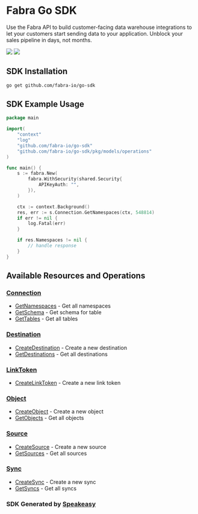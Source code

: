 # Fabra Go SDK

<div align="left">
   <p>Use the Fabra API to build customer-facing data warehouse integrations to let your customers start sending data to your application. Unblock your sales pipeline in days, not months.</p>
   <a href="https://github.com/fabra-io/go-sdk/actions"><img src="https://img.shields.io/github/actions/workflow/status/fabra-io/go-sdk/speakeasy_sdk_generation.yml?style=for-the-badge" /></a>
   <a href="https://www.fabra.io/#Email-Hero"><img src="https://img.shields.io/static/v1?label=Docs&message=Sign Up&color=2ca47c&style=for-the-badge" /></a>
</div>

<!-- Start SDK Installation -->
## SDK Installation

```bash
go get github.com/fabra-io/go-sdk
```
<!-- End SDK Installation -->

## SDK Example Usage
<!-- Start SDK Example Usage -->
```go
package main

import(
	"context"
	"log"
	"github.com/fabra-io/go-sdk"
	"github.com/fabra-io/go-sdk/pkg/models/operations"
)

func main() {
    s := fabra.New(
        fabra.WithSecurity(shared.Security{
            APIKeyAuth: "",
        }),
    )

    ctx := context.Background()
    res, err := s.Connection.GetNamespaces(ctx, 548814)
    if err != nil {
        log.Fatal(err)
    }

    if res.Namespaces != nil {
        // handle response
    }
}
```
<!-- End SDK Example Usage -->

<!-- Start SDK Available Operations -->
## Available Resources and Operations


### [Connection](docs/connection/README.md)

* [GetNamespaces](docs/connection/README.md#getnamespaces) - Get all namespaces
* [GetSchema](docs/connection/README.md#getschema) - Get schema for table
* [GetTables](docs/connection/README.md#gettables) - Get all tables

### [Destination](docs/destination/README.md)

* [CreateDestination](docs/destination/README.md#createdestination) - Create a new destination
* [GetDestinations](docs/destination/README.md#getdestinations) - Get all destinations

### [LinkToken](docs/linktoken/README.md)

* [CreateLinkToken](docs/linktoken/README.md#createlinktoken) - Create a new link token

### [Object](docs/object/README.md)

* [CreateObject](docs/object/README.md#createobject) - Create a new object
* [GetObjects](docs/object/README.md#getobjects) - Get all objects

### [Source](docs/source/README.md)

* [CreateSource](docs/source/README.md#createsource) - Create a new source
* [GetSources](docs/source/README.md#getsources) - Get all sources

### [Sync](docs/sync/README.md)

* [CreateSync](docs/sync/README.md#createsync) - Create a new sync
* [GetSyncs](docs/sync/README.md#getsyncs) - Get all syncs
<!-- End SDK Available Operations -->

### SDK Generated by [Speakeasy](https://docs.speakeasyapi.dev/docs/using-speakeasy/client-sdks)
